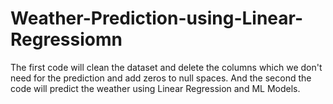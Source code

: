 # Weather-Prediction-using-Linear-Regressiomn
The first code will clean the dataset and delete the columns which we don't need for the prediction and add zeros to null spaces. And the second the code will predict the weather using Linear Regression and ML Models.
